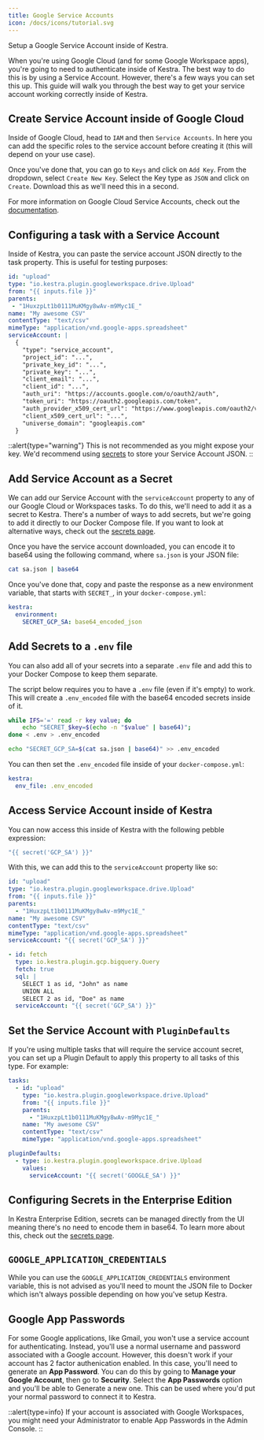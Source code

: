 ```yaml
---
title: Google Service Accounts 
icon: /docs/icons/tutorial.svg
---
```


Setup a Google Service Account inside of Kestra.

When you're using Google Cloud (and for some Google Workspace apps), you're going to need to authenticate inside of Kestra. The best way to do this is by using a Service Account. However, there's a few ways you can set this up. This guide will walk you through the best way to get your service account working correctly inside of Kestra.

## Create Service Account inside of Google Cloud

Inside of Google Cloud, head to `IAM` and then `Service Accounts`. In here you can add the specific roles to the service account before creating it (this will depend on your use case).

Once you've done that, you can go to `Keys` and click on `Add Key`. From the dropdown, select `Create New Key`. Select the Key type as `JSON` and click on `Create`. Download this as we'll need this in a second.

For more information on Google Cloud Service Accounts, check out the [documentation](https://cloud.google.com/iam/docs/service-account-overview).

## Configuring a task with a Service Account

Inside of Kestra, you can paste the service account JSON directly to the task property. This is useful for testing purposes:

```yaml
id: "upload"
type: "io.kestra.plugin.googleworkspace.drive.Upload"
from: "{{ inputs.file }}"
parents:
 - "1HuxzpLt1b0111MuKMgy8wAv-m9Myc1E_"
name: "My awesome CSV"
contentType: "text/csv"
mimeType: "application/vnd.google-apps.spreadsheet"
serviceAccount: |
  {
    "type": "service_account",
    "project_id": "...",
    "private_key_id": "...",
    "private_key": "...",
    "client_email": "...",
    "client_id": "...",
    "auth_uri": "https://accounts.google.com/o/oauth2/auth",
    "token_uri": "https://oauth2.googleapis.com/token",
    "auth_provider_x509_cert_url": "https://www.googleapis.com/oauth2/v1/certs",
    "client_x509_cert_url": "...", 
    "universe_domain": "googleapis.com"
  }
```

::alert{type="warning"}
This is not recommended as you might expose your key. We'd recommend using [secrets](#add-service-account-as-a-secret) to store your Service Account JSON.
::

## Add Service Account as a Secret

We can add our Service Account with the `serviceAccount` property to any of our Google Cloud or Workspaces tasks. To do this, we'll need to add it as a secret to Kestra. There's a number of ways to add secrets, but we're going to add it directly to our Docker Compose file. If you want to look at alternative ways, check out the [secrets page](../05.concepts/04.secret.md).


Once you have the service account downloaded, you can encode it to base64 using the following command, where `sa.json` is your JSON file:
```bash
cat sa.json | base64
```

Once you've done that, copy and paste the response as a new environment variable, that starts with `SECRET_`, in your `docker-compose.yml`:
```yaml
kestra:
  environment:
    SECRET_GCP_SA: base64_encoded_json
```

## Add Secrets to a `.env` file

You can also add all of your secrets into a separate `.env` file and add this to your Docker Compose to keep them separate.

The script below requires you to have a `.env` file (even if it's empty) to work. This will create a `.env_encoded` file with the base64 encoded secrets inside of it. 

```bash
while IFS='=' read -r key value; do
    echo "SECRET_$key=$(echo -n "$value" | base64)";
done < .env > .env_encoded

echo "SECRET_GCP_SA=$(cat sa.json | base64)" >> .env_encoded
```

You can then set the `.env_encoded` file inside of your `docker-compose.yml`:

```yaml
kestra:
  env_file: .env_encoded
```

## Access Service Account inside of Kestra

You can now access this inside of Kestra with the following pebble expression:
```yaml
"{{ secret('GCP_SA') }}"
```

With this, we can add this to the `serviceAccount` property like so:
```yaml
id: "upload"
type: "io.kestra.plugin.googleworkspace.drive.Upload"
from: "{{ inputs.file }}"
parents:
  - "1HuxzpLt1b0111MuKMgy8wAv-m9Myc1E_"
name: "My awesome CSV"
contentType: "text/csv"
mimeType: "application/vnd.google-apps.spreadsheet"
serviceAccount: "{{ secret('GCP_SA') }}"
```

```yaml
- id: fetch
  type: io.kestra.plugin.gcp.bigquery.Query
  fetch: true
  sql: |
    SELECT 1 as id, "John" as name
    UNION ALL
    SELECT 2 as id, "Doe" as name
  serviceAccount: "{{ secret('GCP_SA') }}"
```

## Set the Service Account with `PluginDefaults`

If you're using multiple tasks that will require the service account secret, you can set up a Plugin Default to apply this property to all tasks of this type. For example:
```yaml
tasks:
  - id: "upload"
    type: "io.kestra.plugin.googleworkspace.drive.Upload"
    from: "{{ inputs.file }}"
    parents:
      - "1HuxzpLt1b0111MuKMgy8wAv-m9Myc1E_"
    name: "My awesome CSV"
    contentType: "text/csv"
    mimeType: "application/vnd.google-apps.spreadsheet"

pluginDefaults:
  - type: io.kestra.plugin.googleworkspace.drive.Upload
    values:
      serviceAccount: "{{ secret('GOOGLE_SA') }}"
```

## Configuring Secrets in the Enterprise Edition

In Kestra Enterprise Edition, secrets can be managed directly from the UI meaning there's no need to encode them in base64. To learn more about this, check out the [secrets page](../05.concepts/04.secret.md#secrets-in-the-enterprise-edition).

## `GOOGLE_APPLICATION_CREDENTIALS`

While you can use the `GOOGLE_APPLICATION_CREDENTIALS` environment variable, this is not advised as you'll need to mount the JSON file to Docker which isn't always possible depending on how you've setup Kestra.

## Google App Passwords

For some Google applications, like Gmail, you won't use a service account for authenticating. Instead, you'll use a normal username and password associated with a Google account. However, this doesn't work if your account has 2 factor authenication enabled. In this case, you'll need to generate an **App Password**. You can do this by going to **Manage your Google Account**, then go to **Security**. Select the **App Passwords** option and you'll be able to Generate a new one. This can be used where you'd put your normal password to connect it to Kestra.

::alert{type=info}
If your account is associated with Google Workspaces, you might need your Administrator to enable App Passwords in the Admin Console.
::
